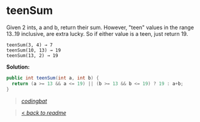 # teenSum

Given 2 ints, a and b, return their sum. However, "teen" values in the range 13..19 inclusive, are extra lucky. So if either value is a teen, just return 19.

```
teenSum(3, 4) → 7
teenSum(10, 13) → 19
teenSum(13, 2) → 19
```

**Solution:**

```java
public int teenSum(int a, int b) {
  return (a >= 13 && a <= 19) || (b >= 13 && b <= 19) ? 19 : a+b;
}
```

> _[codingbat](http://codingbat.com/prob/p178728)_

> [< _back to readme_](/README.md)